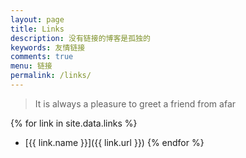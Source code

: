 ```yaml
---
layout: page
title: Links
description: 没有链接的博客是孤独的
keywords: 友情链接
comments: true
menu: 链接
permalink: /links/
---
```


> It is always a pleasure to greet a friend from afar

{% for link in site.data.links %}
* [{{ link.name }}]({{ link.url }})
{% endfor %}